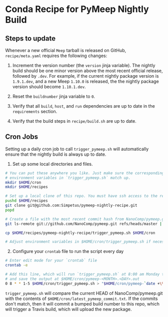 # Conda Recipe for PyMeep Nightly Build

## Steps to update

Whenever a new official `Meep` tarball is released on GitHub, `recipe/meta.yaml` requires the following changes:

1. Increment the version number (the `version` jinja variable). The nightly build should be one minor version above the most recent official release, followed by `.dev`. For example, if the current nightly package version is `1.9.1.dev`, and a new Meep `1.10.0` is released, the the nightly package version should become `1.10.1.dev`.

2. Reset the `buildnumber` jinja variable to `0`.

3. Verify that all `build`, `host`, and `run` dependencies are up to date in the `requirements` section.

4. Verify that the build steps in `recipe/build.sh` are up to date.

## Cron Jobs

Setting up a daily cron job to call `trigger_pymeep.sh` will automatically ensure that the nightly build is always up to date.

1. Set up some local directories and files.

```bash
# You can put these anywhere you like. Just make sure the corresponding
# environment variables in `trigger_pymeep.sh` match up.
mkdir $HOME/cron
mkdir $HOME/recipes

# Set up a local clone of this repo. You must have ssh access to the repo.
pushd $HOME/recipes
git clone git@github.com:Simpetus/pymeep-nightly-recipe.git
popd

# Create a file with the most recent commit hash from NanoComp/pymeep.git
git ls-remote git://github.com/NanoComp/pymeep.git refs/heads/master | cut -f 1 > $HOME/cron/latest_pymeep_commit.txt

cp $HOME/recipes/pymeep-nightly-recipe/trigger_pymeep.sh $HOME/cron

# Adjust environment variables in $HOME/cron/trigger_pymeep.sh if necessary
```

2. Configure your `crontab` file to run the script every day

```bash
# Enter edit mode for your `crontab` file
crontab -e

# Add this line, which will run `trigger_pymeep.sh` at 8:00 am Monday through Friday,
# and save the output at $HOME/cron/pymeep-<MONTH>.<DAY>.out
0 8 * * 1-5 $HOME/cron/trigger_pymeep.sh > "$HOME/cron/pymeep-`date +\%m.\%d`.out" 2>&1
```

`trigger_pymeep.sh` will compare the current HEAD of NanoComp/pymeep.git with the contents of `$HOME/cron/latest_pymeep_commit.txt`. If the commits don't match, then it will commit a bumped build number to this repo, which will trigger a Travis build, which will upload the new package.
